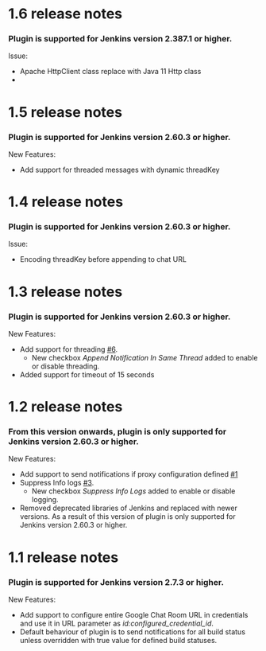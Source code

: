 # 1.6 release notes

### Plugin is supported for Jenkins version 2.387.1 or higher.

Issue:

- Apache HttpClient class replace with Java 11 Http class
- 
# 1.5 release notes

### Plugin is supported for Jenkins version 2.60.3 or higher.

New Features:

- Add support for threaded messages with dynamic threadKey

# 1.4 release notes

### Plugin is supported for Jenkins version 2.60.3 or higher.

Issue:

- Encoding threadKey before appending to chat URL

# 1.3 release notes

### Plugin is supported for Jenkins version 2.60.3 or higher.

New Features:

- Add support for threading [#6](https://github.com/jenkinsci/google-chat-notification-plugin/issues/6).
  - New checkbox *Append Notification In Same Thread* added to enable or disable threading.
- Added support for timeout of 15 seconds


# 1.2 release notes

### From this version onwards, plugin is only supported for Jenkins version 2.60.3 or higher.

New Features:

- Add support to send notifications if proxy configuration defined [#1](https://github.com/jenkinsci/google-chat-notification-plugin/issues/1)
- Suppress Info logs [#3](https://github.com/jenkinsci/google-chat-notification-plugin/issues/3).
  - New checkbox *Suppress Info Logs* added to enable or disable logging.
- Removed deprecated libraries of Jenkins and replaced with newer versions. As a result of this version of plugin is only supported for Jenkins version 2.60.3 or higher.


# 1.1 release notes

### Plugin is supported for Jenkins version 2.7.3 or higher.

New Features:

- Add support to configure entire Google Chat Room URL in credentials and use it in URL parameter as *id:configured_credential_id*.
- Default behaviour of plugin is to send notifications for all build status unless overridden with true value for defined build statuses.